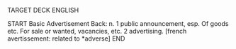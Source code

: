 TARGET DECK
ENGLISH

START
Basic
Advertisement
Back: n. 1 public announcement, esp. Of goods etc. For sale or wanted, vacancies, etc. 2 advertising. [french avertissement: related to *adverse]
END
